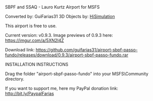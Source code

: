SBPF and SSAQ - Lauro Kurtz Airport for MSFS

Converted by: GuiFarias31
3D Objects by: [HiSimulation](https://www.hisimulation.com.br/)

This airport is free to use.

Current version: v0.9.3. Image previews of 0.9.3 here: https://imgur.com/a/5XN2I4Z

Download link: https://github.com/guifarias31/airport-sbpf-passo-fundo/releases/download/0.9.3/airport-sbpf-passo-fundo.rar

INSTALLATION INSTRUCTIONS

Drag the folder "airport-sbpf-passo-fundo" into your MSFS\Community directory.

If you want to support me, here my PayPal donation link: http://bit.ly/PaypalFarias
